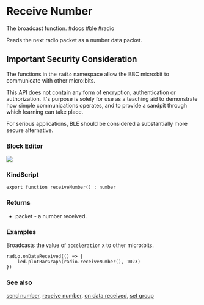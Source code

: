 # Receive Number

The broadcast function. #docs #ble #radio

Reads the next radio packet as a number data packet.

## Important Security Consideration

The functions in the ``radio`` namespace allow the BBC micro:bit to communicate with other micro:bits.

This API does not contain any form of encryption, authentication or authorization. It's purpose is solely for use as a teaching aid to demonstrate how simple communications operates, and to provide a sandpit through which learning can take place.

For serious applications, BLE should be considered a substantially more secure alternative.

### Block Editor

![](/static/mb/receive-number-0.png)

### KindScript

```
export function receiveNumber() : number
```

### Returns

* packet - a number received.

### Examples

Broadcasts the value of ``acceleration`` x to other micro:bits.

```
radio.onDataReceived(() => {
    led.plotBarGraph(radio.receiveNumber(), 1023)
})
```

### See also

[send number](/microbit/reference/radio/send-number), [receive number](/microbit/reference/radio/receive-number), [on data received](/microbit/reference/radio/on-data-received), [set group](/microbit/reference/radio/set-group)


